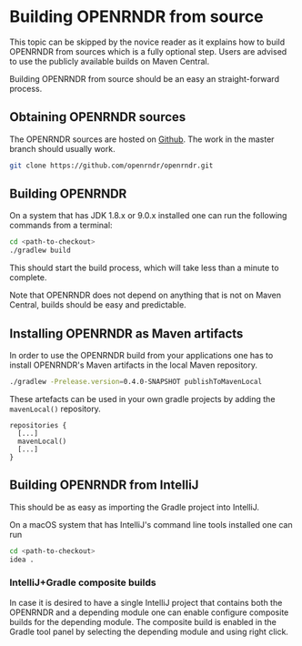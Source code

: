 # Building OPENRNDR from source

This topic can be skipped by the novice reader as it explains how to build OPENRNDR from sources which is a fully optional step. Users are advised to use the publicly available builds on Maven Central.

Building OPENRNDR from source should be an easy an straight-forward process.

## Obtaining OPENRNDR sources

The OPENRNDR sources are hosted on [Github](https://github.com/openrndr/openrndr). The work in the master branch should usually work.
```sh
git clone https://github.com/openrndr/openrndr.git
```

## Building OPENRNDR

On a system that has JDK 1.8.x or 9.0.x installed one can run the following commands from a terminal:

```sh
cd <path-to-checkout>
./gradlew build
```

This should start the build process, which will take less than a minute to complete.

Note that OPENRNDR does not depend on anything that is not on Maven Central, builds should be easy and predictable.

## Installing OPENRNDR as Maven artifacts

In order to use the OPENRNDR build from your applications one has to install OPENRNDR's Maven artifacts in the local Maven repository.

```sh
./gradlew -Prelease.version=0.4.0-SNAPSHOT publishToMavenLocal
```

These artefacts can be used in your own gradle projects by adding the `mavenLocal()` repository.
```
repositories {
  [...]
  mavenLocal()
  [...]
}
```
## Building OPENRNDR from IntelliJ

This should be as easy as importing the Gradle project into IntelliJ.

On a macOS system that has IntelliJ's command line tools installed one can run

```sh
cd <path-to-checkout>
idea .
```

### IntelliJ+Gradle composite builds

In case it is desired to have a single IntelliJ project that contains both the OPENRNDR and a depending module one can enable configure composite builds for the depending module. The composite build is enabled in the Gradle tool panel by selecting the depending module and using right click.
